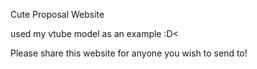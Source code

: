 Cute Proposal Website
 
used my vtube model as an example :D<

Please share this website for anyone you wish to send to!
